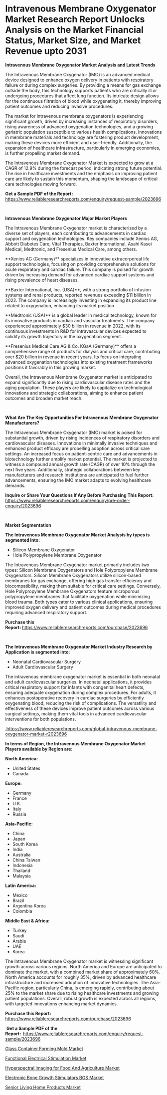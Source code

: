 <p><h1>Intravenous Membrane Oxygenator Market Research Report Unlocks Analysis on the Market Financial Status, Market Size, and Market Revenue upto 2031</h1></p><p><strong>Intravenous Membrane Oxygenator Market Analysis and Latest Trends</strong></p>
<p><p>The Intravenous Membrane Oxygenator (IMO) is an advanced medical device designed to enhance oxygen delivery in patients with respiratory failure or during complex surgeries. By providing a means for gas exchange outside the body, this technology supports patients who are critically ill or undergoing procedures that affect lung function. Its intricate design allows for the continuous filtration of blood while oxygenating it, thereby improving patient outcomes and reducing invasive procedures.</p><p>The market for intravenous membrane oxygenators is experiencing significant growth, driven by increasing instances of respiratory disorders, rising awareness of advanced oxygenation technologies, and a growing geriatric population susceptible to various health complications. Innovations in membrane materials and technology are fostering product development, making these devices more efficient and user-friendly. Additionally, the expansion of healthcare infrastructure, particularly in emerging economies, is further propelling market demand.</p><p>The Intravenous Membrane Oxygenator Market is expected to grow at a CAGR of 12.9% during the forecast period, indicating strong future potential. The rise in healthcare investments and the emphasis on improving patient care are likely to sustain this momentum, shaping the landscape of critical care technologies moving forward.</p></p>
<p><strong>Get a Sample PDF of the Report:&nbsp;</strong> <a href="https://www.reliableresearchreports.com/enquiry/request-sample/2023696?utm_campaign=9&utm_medium=2&utm_source=Github&utm_content=ia&utm_term=30102024&utm_id=intravenous-membrane-oxygenator">https://www.reliableresearchreports.com/enquiry/request-sample/2023696</a></p>
<p>&nbsp;</p>
<p><strong>Intravenous Membrane Oxygenator Major Market Players</strong></p>
<p><p>The Intravenous Membrane Oxygenator market is characterized by a diverse set of players, each contributing to advancements in cardiac support and oxygenation technologies. Key companies include Xenios AG, Abbott Diabetes Care, Vital Therapies, Baxter International, Asahi Kasei Medical, Medtronic, and Fresenius Medical Care, among others.</p><p>**Xenios AG (Germany)** specializes in innovative extracorporeal life support technologies, focusing on providing comprehensive solutions for acute respiratory and cardiac failure. This company is poised for growth driven by increasing demand for advanced cardiac support systems and rising prevalence of heart diseases.</p><p>**Baxter International, Inc. (USA)**, with a strong portfolio of infusion systems and renal products, reported revenues exceeding $11 billion in 2022. The company is increasingly investing in expanding its product line related to oxygenation, enhancing its market position.</p><p>**Medtronic (USA)** is a global leader in medical technology, known for its innovative products in cardiac and vascular treatments. The company experienced approximately $30 billion in revenue in 2022, with its continuous investments in R&D for intravascular devices expected to solidify its growth trajectory in the oxygenation segment.</p><p>**Fresenius Medical Care AG & Co. KGaA (Germany)** offers a comprehensive range of products for dialysis and critical care, contributing over $20 billion in revenue in recent years. Its focus on integrating advanced oxygenation technologies into existing treatment frameworks positions it favorably in this growing market.</p><p>Overall, the Intravenous Membrane Oxygenator market is anticipated to expand significantly due to rising cardiovascular disease rates and the aging population. These players are likely to capitalize on technological innovations and strategic collaborations, aiming to enhance patient outcomes and broaden market reach.</p></p>
<p>&nbsp;</p>
<p><strong>What Are The Key Opportunities For Intravenous Membrane Oxygenator Manufacturers?</strong></p>
<p><p>The Intravenous Membrane Oxygenator (IMO) market is poised for substantial growth, driven by rising incidences of respiratory disorders and cardiovascular diseases. Innovations in minimally invasive techniques and enhanced product efficacy are propelling adoption across critical care settings. An increased focus on patient-centric care and advancements in biotechnology further amplify market potential. The market is projected to witness a compound annual growth rate (CAGR) of over 10% through the next five years. Additionally, strategic collaborations between key manufacturers and research institutions are anticipated to fuel further advancements, ensuring the IMO market adapts to evolving healthcare demands.</p></p>
<p><strong>Inquire or Share Your Questions If Any Before Purchasing This Report:</strong> <a href="https://www.reliableresearchreports.com/enquiry/pre-order-enquiry/2023696?utm_campaign=9&utm_medium=2&utm_source=Github&utm_content=ia&utm_term=30102024&utm_id=intravenous-membrane-oxygenator">https://www.reliableresearchreports.com/enquiry/pre-order-enquiry/2023696</a></p>
<p>&nbsp;</p>
<p><strong>Market Segmentation</strong></p>
<p><strong>The Intravenous Membrane Oxygenator Market Analysis by types is segmented into:</strong></p>
<p><ul><li>Silicon Membrane Oxygenator</li><li>Hole Polypropylene Membrane Oxygenator</li></ul></p>
<p><p>The Intravenous Membrane Oxygenator market primarily includes two types: Silicon Membrane Oxygenators and Hole Polypropylene Membrane Oxygenators. Silicon Membrane Oxygenators utilize silicon-based membranes for gas exchange, offering high gas transfer efficiency and biocompatibility, making them suitable for critical care settings. Conversely, Hole Polypropylene Membrane Oxygenators feature microporous polypropylene membranes that facilitate oxygenation while minimizing blood trauma. Both types cater to various clinical applications, ensuring improved oxygen delivery and patient outcomes during medical procedures requiring advanced respiratory support.</p></p>
<p><strong>Purchase this Report:&nbsp;</strong><a href="https://www.reliableresearchreports.com/purchase/2023696?utm_campaign=9&utm_medium=2&utm_source=Github&utm_content=ia&utm_term=30102024&utm_id=intravenous-membrane-oxygenator">https://www.reliableresearchreports.com/purchase/2023696</a></p>
<p>&nbsp;</p>
<p><strong>The Intravenous Membrane Oxygenator Market Industry Research by Application is segmented into:</strong></p>
<p><ul><li>Neonatal Cardiovascular Surgery</li><li>Adult Cardiovascular Surgery</li></ul></p>
<p><p>The intravenous membrane oxygenator market is essential in both neonatal and adult cardiovascular surgeries. In neonatal applications, it provides critical respiratory support for infants with congenital heart defects, ensuring adequate oxygenation during complex procedures. For adults, it enhances postoperative recovery in cardiac surgeries by efficiently oxygenating blood, reducing the risk of complications. The versatility and effectiveness of these devices improve patient outcomes across various surgical settings, making them vital tools in advanced cardiovascular interventions for both populations.</p></p>
<p><a href="https://www.reliableresearchreports.com/global-intravenous-membrane-oxygenator-market-r2023696?utm_campaign=9&utm_medium=2&utm_source=Github&utm_content=ia&utm_term=30102024&utm_id=intravenous-membrane-oxygenator">&nbsp;https://www.reliableresearchreports.com/global-intravenous-membrane-oxygenator-market-r2023696</a></p>
<p><strong>In terms of Region, the Intravenous Membrane Oxygenator Market Players available by Region are:</strong></p>
<p>
    <p> <strong> North America: </strong>
        <ul>
            <li>United States</li>
            <li>Canada</li>
        </ul>
        </p> 
    <p> <strong> Europe: </strong>
        <ul>
            <li>Germany</li>
            <li>France</li>
            <li>U.K.</li>
            <li>Italy</li>
            <li>Russia</li>
        </ul>
        </p> 
    <p> <strong> Asia-Pacific: </strong>
        <ul>
            <li>China</li>
            <li>Japan</li>
            <li>South Korea</li>
            <li>India</li>
            <li>Australia</li>
            <li>China Taiwan</li>
            <li>Indonesia</li>
            <li>Thailand</li>
            <li>Malaysia</li>
        </ul>
        </p> 
    <p> <strong> Latin America: </strong>
        <ul>
            <li>Mexico</li>
            <li>Brazil</li>
            <li>Argentina Korea</li>
            <li>Colombia</li>
        </ul>
        </p> 
    <p> <strong> Middle East & Africa: </strong>
        <ul>
            <li>Turkey</li>
            <li>Saudi</li>
            <li>Arabia</li>
            <li>UAE</li>
            <li>Korea</li>
        </ul>
    </p>
    </p>
<p><p>The Intravenous Membrane Oxygenator market is witnessing significant growth across various regions. North America and Europe are anticipated to dominate the market, with a combined market share of approximately 60%. North America accounts for roughly 35%, driven by advanced healthcare infrastructure and increased adoption of innovative technologies. The Asia-Pacific region, particularly China, is emerging rapidly, contributing about 25% to the market share due to rising healthcare investments and growing patient populations. Overall, robust growth is expected across all regions, with targeted innovations enhancing market dynamics.</p></p>
<p><strong>Purchase this Report: </strong><a href="https://www.reliableresearchreports.com/purchase/2023696?utm_campaign=9&utm_medium=2&utm_source=Github&utm_content=ia&utm_term=30102024&utm_id=intravenous-membrane-oxygenator">https://www.reliableresearchreports.com/purchase/2023696</a></p>
<p>&nbsp;<strong>Get a Sample PDF of the Report:&nbsp;&nbsp;</strong><a href="https://www.reliableresearchreports.com/enquiry/request-sample/2023696?utm_campaign=9&utm_medium=2&utm_source=Github&utm_content=ia&utm_term=30102024&utm_id=intravenous-membrane-oxygenator">https://www.reliableresearchreports.com/enquiry/request-sample/2023696</a></p>
<p><strong></strong></p>
<p><p><a href="https://issuu.com/reportprime-2/docs/glass-container-forming-mold-market_3565deb0be570c?utm_campaign=9&utm_medium=2&utm_source=Github&utm_content=ia&utm_term=30102024&utm_id=intravenous-membrane-oxygenator">Glass Container Forming Mold Market</a></p><p><a href="https://github.com/Annahawkins697/Market-Research-Report-List-1/blob/main/functional-electrical-stimulation-market.md?utm_campaign=9&utm_medium=2&utm_source=Github&utm_content=ia&utm_term=30102024&utm_id=intravenous-membrane-oxygenator">Functional Electrical Stimulation Market</a></p><p><a href="https://issuu.com/reportprime-2/docs/hyperspectral-imaging-for-food-and-_17a22fee2d0043?utm_campaign=9&utm_medium=2&utm_source=Github&utm_content=ia&utm_term=30102024&utm_id=intravenous-membrane-oxygenator">Hyperspectral Imaging for Food And Agriculture Market</a></p><p><a href="https://github.com/WashimHussain441/Market-Research-Report-List-1/blob/main/electronic-bone-growth-stimulators-bgs-market.md?utm_campaign=9&utm_medium=2&utm_source=Github&utm_content=ia&utm_term=30102024&utm_id=intravenous-membrane-oxygenator">Electronic Bone Growth Stimulators BGS Market</a></p><p><a href="https://www.linkedin.com/pulse/senior-living-home-products-market-trends-focusing-17xgc?utm_campaign=9&utm_medium=2&utm_source=Github&utm_content=ia&utm_term=30102024&utm_id=intravenous-membrane-oxygenator">Senior Living Home Products Market</a></p></p>